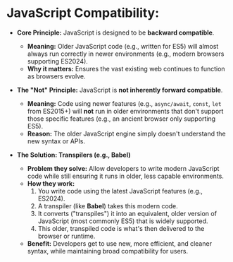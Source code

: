 
# JavaScript Compatibility: 

* **Core Principle:** JavaScript is designed to be **backward compatible**.
    * **Meaning:** Older JavaScript code (e.g., written for ES5) will almost always run correctly in newer environments (e.g., modern browsers supporting ES2024).
    * **Why it matters:** Ensures the vast existing web continues to function as browsers evolve.

* **The "Not" Principle:** JavaScript is **not inherently forward compatible**.
    * **Meaning:** Code using newer features (e.g., `async/await`, `const`, `let` from ES2015+) will **not** run in older environments that don't support those specific features (e.g., an ancient browser only supporting ES5).
    * **Reason:** The older JavaScript engine simply doesn't understand the new syntax or APIs.

* **The Solution: Transpilers (e.g., Babel)**
    * **Problem they solve:** Allow developers to write modern JavaScript code while still ensuring it runs in older, less capable environments.
    * **How they work:**
        1.  You write code using the latest JavaScript features (e.g., ES2024).
        2.  A transpiler (like **Babel**) takes this modern code.
        3.  It converts ("transpiles") it into an equivalent, older version of JavaScript (most commonly ES5) that is widely supported.
        4.  This older, transpiled code is what's then delivered to the browser or runtime.
    * **Benefit:** Developers get to use new, more efficient, and cleaner syntax, while maintaining broad compatibility for users. 